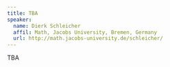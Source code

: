 ```yaml
---
title: TBA
speaker:
  name: Dierk Schleicher
  affil: Math, Jacobs University, Bremen, Germany
  url: http://math.jacobs-university.de/schleicher/
---
```


TBA
